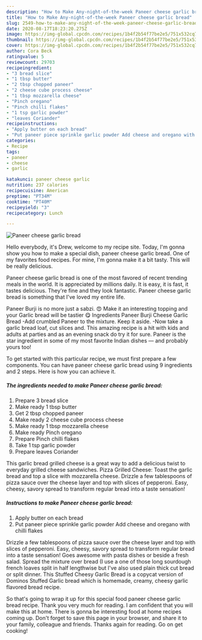 ```yaml
---
description: "How to Make Any-night-of-the-week Paneer cheese garlic bread"
title: "How to Make Any-night-of-the-week Paneer cheese garlic bread"
slug: 2549-how-to-make-any-night-of-the-week-paneer-cheese-garlic-bread
date: 2020-08-17T18:23:20.275Z
image: https://img-global.cpcdn.com/recipes/1b4f2b54f77be2e5/751x532cq70/paneer-cheese-garlic-bread-recipe-main-photo.jpg
thumbnail: https://img-global.cpcdn.com/recipes/1b4f2b54f77be2e5/751x532cq70/paneer-cheese-garlic-bread-recipe-main-photo.jpg
cover: https://img-global.cpcdn.com/recipes/1b4f2b54f77be2e5/751x532cq70/paneer-cheese-garlic-bread-recipe-main-photo.jpg
author: Cora Beck
ratingvalue: 5
reviewcount: 29703
recipeingredient:
- "3 bread slice"
- "1 tbsp butter"
- "2 tbsp chopped paneer"
- "2 cheese cube process cheese"
- "1 tbsp mozzarella cheese"
- "Pinch oregano"
- "Pinch chilli flakes"
- "1 tsp garlic powder"
- "leaves Coriander"
recipeinstructions:
- "Apply butter on each bread"
- "Put paneer piece sprinkle garlic powder Add cheese and oregano with chilli flakes"
categories:
- Recipe
tags:
- paneer
- cheese
- garlic

katakunci: paneer cheese garlic 
nutrition: 237 calories
recipecuisine: American
preptime: "PT34M"
cooktime: "PT40M"
recipeyield: "3"
recipecategory: Lunch

---
```



![Paneer cheese garlic bread](https://img-global.cpcdn.com/recipes/1b4f2b54f77be2e5/751x532cq70/paneer-cheese-garlic-bread-recipe-main-photo.jpg)

Hello everybody, it's Drew, welcome to my recipe site. Today, I'm gonna show you how to make a special dish, paneer cheese garlic bread. One of my favorites food recipes. For mine, I'm gonna make it a bit tasty. This will be really delicious.

Paneer cheese garlic bread is one of the most favored of recent trending meals in the world. It is appreciated by millions daily. It is easy, it is fast, it tastes delicious. They're fine and they look fantastic. Paneer cheese garlic bread is something that I've loved my entire life.

Paneer Burji is no more just a sabzi. 😍 Make it an interesting topping and your Garlic bread will be tastier 😋 Ingredients Paneer Burji Cheese Garlic Bread -Add crumbled Paneer to the mixture. Keep it aside. -Now take a garlic bread loaf, cut slices and. This amazing recipe is a hit with kids and adults at parties and as an evening snack do try it for sure. Paneer is the star ingredient in some of my most favorite Indian dishes — and probably yours too!


To get started with this particular recipe, we must first prepare a few components. You can have paneer cheese garlic bread using 9 ingredients and 2 steps. Here is how you can achieve it.

<!--inarticleads1-->

##### The ingredients needed to make Paneer cheese garlic bread:

1. Prepare 3 bread slice
1. Make ready 1 tbsp butter
1. Get 2 tbsp chopped paneer
1. Make ready 2 cheese cube process cheese
1. Make ready 1 tbsp mozzarella cheese
1. Make ready Pinch oregano
1. Prepare Pinch chilli flakes
1. Take 1 tsp garlic powder
1. Prepare leaves Coriander


This garlic bread grilled cheese is a great way to add a delicious twist to everyday grilled cheese sandwiches. Pizza Grilled Cheese: Toast the garlic bread and top a slice with mozzarella cheese. Drizzle a few tablespoons of pizza sauce over the cheese layer and top with slices of pepperoni. Easy, cheesy, savory spread to transform regular bread into a taste sensation! 

<!--inarticleads2-->

##### Instructions to make Paneer cheese garlic bread:

1. Apply butter on each bread
1. Put paneer piece sprinkle garlic powder Add cheese and oregano with chilli flakes


Drizzle a few tablespoons of pizza sauce over the cheese layer and top with slices of pepperoni. Easy, cheesy, savory spread to transform regular bread into a taste sensation! Goes awesome with pasta dishes or beside a fresh salad. Spread the mixture over bread (I use a one of those long sourdough french loaves split in half lengthwise but I&#39;ve also used plain thick cut bread or split dinner. This Stuffed Cheesy Garlic Bread is a copycat version of Dominos Stuffed Garlic bread which is homemade, creamy, cheesy garlic flavored bread recipe. 

So that's going to wrap it up for this special food paneer cheese garlic bread recipe. Thank you very much for reading. I am confident that you will make this at home. There is gonna be interesting food at home recipes coming up. Don't forget to save this page in your browser, and share it to your family, colleague and friends. Thanks again for reading. Go on get cooking!
